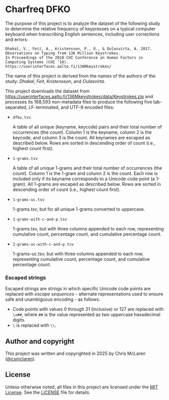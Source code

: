 # Charfreq DFKO

The purpose of this project is to analyze the dataset of the following study to determine the relative frequency of keypresses on a typical computer keyboard when transcribing English sentences, including user corrections and errors:

    Dhakal, V., Feit, A., Kristensson, P., O., & Oulasvirta, A. 2017.
    Observations on Typing from 136 Million Keystrokes.
    In Proceedings of the 2018 CHI Conference on Human Factors in Computing Systems (CHI ’18).
    https://userinterfaces.aalto.fi/136Mkeystrokes/

The name of this project is derived from the names of the authors of the study: *Dhakal*, *Feit*, *Kristensson*, and *Oulasvirta*.

This project downloads the dataset from https://userinterfaces.aalto.fi/136Mkeystrokes/data/Keystrokes.zip and processes its 168,593 non-metadata files to produce the following five tab-separated, LF-terminated, and UTF-8 encoded files:

- `dfko.tsv`

  A table of all unique (keyname, keycode) pairs and their total number of occurrences (the *count*). Column 1 is the keyname, column 2 is the keycode, and column 3 is the count. All keynames are escaped as described below. Rows are sorted in descending order of count (i.e., highest count first).

- `1-grams.tsv`

  A table of all unique 1-grams and their total number of occurrences (the *count*). Column 1 is the 1-gram and column 2 is the count. Each row is included only if its keyname corresponds to a Unicode code point (a 1-gram). All 1-grams are escaped as described below. Rows are sorted in descending order of count (i.e., highest count first).

- `1-grams-uc.tsv`

  1-grams.tsv, but for all unique 1-grams converted to uppercase.

- `1-grams-with-c-and-p.tsv`

  1-grams.tsv, but with three columns appended to each row, representing cumulative count, percentage count, and cumulative percentage count.

- `1-grams-uc-with-c-and-p.tsv`

  1-grams-uc.tsv, but with three columns appended to each row, representing cumulative count, percentage count, and cumulative percentage count.

### Escaped strings

Escaped strings are strings in which specific Unicode code points are replaced with *escape sequences* - alternate representations used to ensure safe and unambiguous encoding - as follows:

- Code points with values 0 through 31 (inclusive) or 127 are replaced with `\x##`, where `##` is the value represented as two uppercase hexadecimal digits.
- `\` is replaced with `\\`.

## Author and copyright

This project was written and copyrighted in 2025 by Chris McLaren ([@csmclaren](https://www.github.com/csmclaren)).

## License

Unless otherwise noted, all files in this project are licensed under the [MIT License](https://choosealicense.com/licenses/mit/). See the [LICENSE](LICENSE.txt) file for details.
